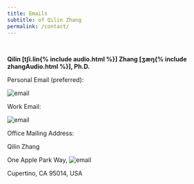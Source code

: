 ```yaml
---
title: Emails
subtitle: of Qilin Zhang
permalink: /contact/
---
```


<br>

**Qilin [tʃi.lin{% include audio.html %}] Zhang [ʒæŋ{% include zhangAudio.html %}], Ph.D.** 

Personal Email (preferred):

<i class="fa fa-envelope"></i> ![email](https://qilin-zhang.github.io/_pages/pngs/address.png "gmail-contact") 

Work Email: 

<i class="fa fa-envelope"></i> ![email](https://qilin-zhang.github.io/_pages/pngs/workEmail.png "Apple-mail-contact") 

Office Mailing Address:

Qilin Zhang

One Apple Park Way, <i class="fa fa-envelope"></i> ![email](https://qilin-zhang.github.io/_pages/pngs/apple-address.png "office mail stop")

Cupertino, CA 95014, USA 
